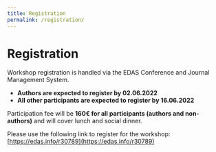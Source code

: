 ```yaml
---
title: Registration
permalink: /registration/
---
```


# Registration

Workshop registration is handled via the EDAS Conference and Journal Management System.

- **Authors are expected to register by 02.06.2022**
- **All other participants are expected to register by 16.06.2022**

Participation fee will be **160€ for all participants (authors and non-authors)** and will cover lunch and social dinner.

Please use the following link to register for the workshop: [https://edas.info/r30789](https://edas.info/r30789)